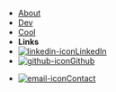 - [About](about)
- [Dev](dev)
- [Cool](cool)
- **Links**
- [![linkedin-icon](https://icongr.am/feather/linkedin.svg?color=ffffff&size=16)LinkedIn](https://www.linkedin.com/in/nickgreenlees/)
- [![github-icon](https://icongr.am/simple/github.svg?color=ffffff&size=16)Github](https://github.com/nwgreenl/)
<!-- easy way to keep styling consistent with external links -->
- <a href="/#/contact" target="_self"><img alt="email-icon" src="https://icongr.am/clarity/email.svg?color=ffffff&size=16">Contact</a>
